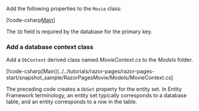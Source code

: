 Add the following properties to the `Movie` class:

[!code-csharp[Main](../../tutorials/razor-pages/razor-pages-start/sample/RazorPagesMovie/Models/MovieNoEF.cs?name=snippet_MovieNoEF)]

The `ID` field is required by the database for the primary key.

<a name="dc"></a>
### Add a database context class

Add a `DbContext` derived class named *MovieContext.cs* to the *Models* folder.

[!code-csharp[Main](../../tutorials/razor-pages/razor-pages-start/snapshot_sample/RazorPagesMovie/Models/MovieContext.cs]

The preceding code creates a `DbSet` property for the entity set. In Entity Framework terminology, an entity set typically corresponds to a database table, and an entity corresponds to a row in the table.
